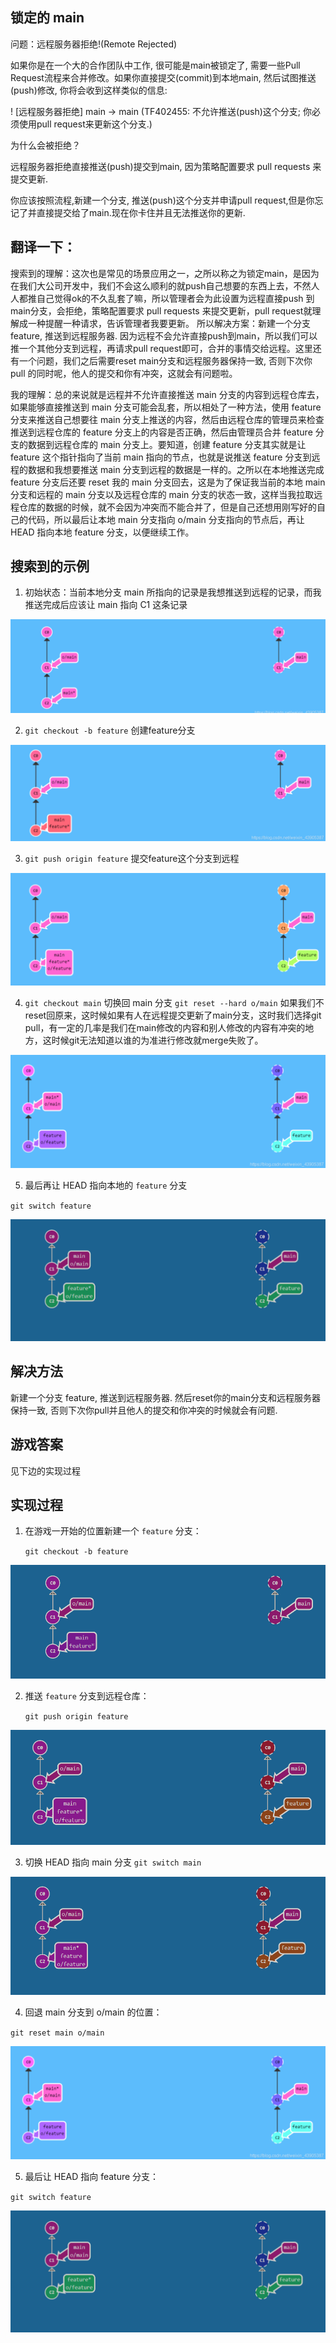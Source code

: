 ## 锁定的 main

问题：远程服务器拒绝!(Remote Rejected)

如果你是在一个大的合作团队中工作, 很可能是main被锁定了, 需要一些Pull Request流程来合并修改。如果你直接提交(commit)到本地main, 然后试图推送(push)修改, 你将会收到这样类似的信息:

! [远程服务器拒绝] main -> main (TF402455: 不允许推送(push)这个分支; 你必须使用pull request来更新这个分支.)

为什么会被拒绝？

远程服务器拒绝直接推送(push)提交到main, 因为策略配置要求 pull requests 来提交更新.

你应该按照流程,新建一个分支, 推送(push)这个分支并申请pull request,但是你忘记了并直接提交给了main.现在你卡住并且无法推送你的更新.



## 翻译一下：

搜索到的理解：这次也是常见的场景应用之一，之所以称之为锁定main，是因为在我们大公司开发中，我们不会这么顺利的就push自己想要的东西上去，不然人人都推自己觉得ok的不久乱套了嘛，所以管理者会为此设置为远程直接push 到main分支，会拒绝，策略配置要求 pull requests 来提交更新，pull request就理解成一种提醒一种请求，告诉管理者我要更新。
所以解决方案：新建一个分支feature, 推送到远程服务器. 因为远程不会允许直接push到main，所以我们可以推一个其他分支到远程，再请求pull request即可，合并的事情交给远程。这里还有一个问题，我们之后需要reset main分支和远程服务器保持一致, 否则下次你pull 的同时呢，他人的提交和你有冲突，这就会有问题啦。

我的理解：总的来说就是远程并不允许直接推送 main 分支的内容到远程仓库去，如果能够直接推送到 main 分支可能会乱套，所以相处了一种方法，使用 feature 分支来推送自己想要往 main 分支上推送的内容，然后由远程仓库的管理员来检查推送到远程仓库的 feature 分支上的内容是否正确，然后由管理员合并 feature 分支的数据到远程仓库的 main 分支上。要知道，创建 feature 分支其实就是让 feature 这个指针指向了当前 main 指向的节点，也就是说推送 feature 分支到远程的数据和我想要推送 main 分支到远程的数据是一样的。之所以在本地推送完成 feature 分支后还要 reset 我的 main 分支回去，这是为了保证我当前的本地 main 分支和远程的 main 分支以及远程仓库的 main 分支的状态一致，这样当我拉取远程仓库的数据的时候，就不会因为冲突而不能合并了，但是自己还想用刚写好的自己的代码，所以最后让本地 main 分支指向 o/main 分支指向的节点后，再让 HEAD 指向本地 feature 分支，以便继续工作。



## 搜索到的示例

1. 初始状态：当前本地分支 main 所指向的记录是我想推送到远程的记录，而我推送完成后应该让 main 指向 C1 这条记录

![image-20220630163726023](08-%E9%94%81%E5%AE%9A%E7%9A%84%20main.assets/image-20220630163726023-16565782470644.png)

2. `git checkout -b feature` 创建feature分支

![image-20220630163744805](08-%E9%94%81%E5%AE%9A%E7%9A%84%20main.assets/image-20220630163744805.png)

3. `git push origin feature` 提交feature这个分支到远程

![image-20220630163820904](08-%E9%94%81%E5%AE%9A%E7%9A%84%20main.assets/image-20220630163820904.png)

4. `git checkout main` 切换回 main 分支
   `git reset --hard o/main` 如果我们不reset回原来，这时候如果有人在远程提交更新了main分支，这时我们选择git pull，有一定的几率是我们在main修改的内容和别人修改的内容有冲突的地方，这时候git无法知道以谁的为准进行修改就merge失败了。

![image-20220630164034246](08-%E9%94%81%E5%AE%9A%E7%9A%84%20main.assets/image-20220630164034246.png)

5. 最后再让 HEAD 指向本地的 `feature` 分支

`git switch feature`

![image-20220701083747083](08-%E9%94%81%E5%AE%9A%E7%9A%84%20main.assets/image-20220701083747083.png)



## 解决方法

新建一个分支 feature, 推送到远程服务器. 然后reset你的main分支和远程服务器保持一致, 否则下次你pull并且他人的提交和你冲突的时候就会有问题.



## 游戏答案

见下边的实现过程



## 实现过程

1. 在游戏一开始的位置新建一个 `feature` 分支：

   `git checkout -b feature`

![image-20220701083033706](08-%E9%94%81%E5%AE%9A%E7%9A%84%20main.assets/image-20220701083033706.png)



2. 推送 `feature` 分支到远程仓库：

   `git push origin feature`

![image-20220701083238451](08-%E9%94%81%E5%AE%9A%E7%9A%84%20main.assets/image-20220701083238451.png)



3. 切换 HEAD 指向 main 分支
   `git switch main`

![image-20220701083352642](08-%E9%94%81%E5%AE%9A%E7%9A%84%20main.assets/image-20220701083352642.png)



4. 回退 main 分支到 o/main 的位置：

`git reset main o/main`

![image-20220630164034246](08-%E9%94%81%E5%AE%9A%E7%9A%84%20main.assets/image-20220630164034246.png)



5. 最后让 HEAD 指向 feature 分支：

`git switch feature`

![image-20220701084145676](08-%E9%94%81%E5%AE%9A%E7%9A%84%20main.assets/image-20220701084145676.png)
